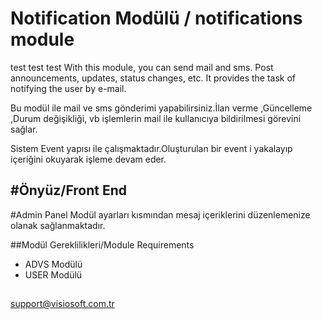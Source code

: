 # Notification Modülü / notifications module
test test test
With this module, you can send mail and sms. Post announcements, updates, status changes, etc.
It provides the task of notifying the user by e-mail.

Bu modül ile mail ve sms gönderimi yapabilirsiniz.İlan verme ,Güncelleme ,Durum değişikliği, vb işlemlerin 
mail ile kullanıcıya bildirilmesi görevini sağlar.

Sistem Event yapısı ile çalışmaktadır.Oluşturulan bir event i yakalayıp içeriğini okuyarak işleme devam eder.


#Önyüz/Front End
-

#Admin Panel
Modül ayarları kısmından mesaj içeriklerini düzenlemenize olanak sağlanmaktadır.


##Modül Gereklilikleri/Module Requirements
- ADVS Modülü
- USER Modülü

##
support@visiosoft.com.tr
